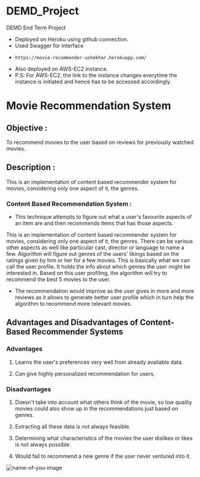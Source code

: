 # DEMD_Project
DEMD End Term Project

- Deployed on Heroku using github connection. 
- Used Swagger for interface
-     https://movie-recommender-ushekhar.herokuapp.com/

- Also deployed on AWS-EC2 instance. 
- P.S: For AWS-EC2, the link to the instance changes everytime the instance is initiated and hence has to be accessed accordingly.

# Movie Recommendation System

## Objective :
To recommend movies to the user based on reviews for previously watched movies.

## Description : 
This is an implementation of content based recommender system for movies, considering only one aspect of it, the genres. 

### Content Based Recommendation System :
- This technique attempts to figure out what a user's favourite aspects of an item are and then recommends items that has those aspects.

This is an implementation of content based recommender system for movies, considering only one aspect of it, the genres.
There can be various other aspects as well like particular cast, director or language to name a few.
Algorithm will figure out genres of the users' likings based on the ratings given by him or her for a few movies.
This is basically what we can call the user profile. It holds the info about which genres the user might be interested in.
Based on this user profiling, the algorithm will try to recommend the best 5 movies to the user.

- The recommendation would improve as the user gives in more and more reviews as it allows to generate better user profile which in turn help the algorithm to recommend more relevant movies.

## Advantages and Disadvantages of Content-Based Recommender Systems
### Advantages
1) Learns the user's preferences very well from already available data.

2) Can give highly personalized recommendation for users.

### Disadvantages
1) Doesn't take into account what others think of the movie, so low quality movies could also show up in the recommendations just based on genres.

2) Extracting all these data is not always feasible.

3) Determining what characteristics of the movies the user dislikes or likes is not always possible.

4) Would fail to recommend a new genre if the user never ventured into it.

![name-of-you-image](https://external-content.duckduckgo.com/iu/?u=https%3A%2F%2Ftse1.mm.bing.net%2Fth%3Fid%3DOIP.sEX672fIlc_NuWH-bbyl1wHaEj%26pid%3DApi&f=1)
